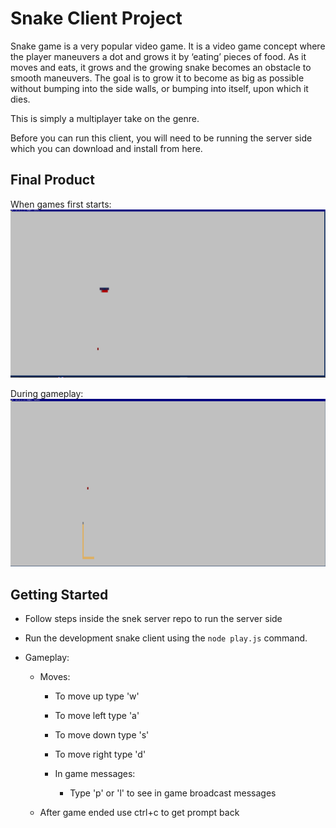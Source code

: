 # Snake Client Project

Snake game is a very popular video game. It is a video game concept where the player maneuvers a dot and grows it by ‘eating’ pieces of food. As it moves and eats, it grows and the growing snake becomes an obstacle to smooth maneuvers. The goal is to grow it to become as big as possible without bumping into the side walls, or bumping into itself, upon which it dies.

This is simply a multiplayer take on the genre.

Before you can run this client, you will need to be running the server side which you can download and install from here.

## Final Product

When games first starts:
!["Player name is dislayed when the game first starts"](./images/screenshot1.PNG)

During gameplay:
!["The snake grows as it eats the blocks"](./images/screenshot2.PNG)

## Getting Started

- Follow steps inside the snek server repo to run the server side
- Run the development snake client using the `node play.js` command.
- Gameplay:

  - Moves:

    - To move up type 'w'
    - To move left type 'a'
    - To move down type 's'
    - To move right type 'd'

    - In game messages:

      - Type 'p' or 'l' to see in game broadcast messages

  - After game ended use ctrl+c to get prompt back
